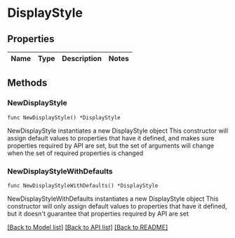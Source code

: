 # DisplayStyle

## Properties

Name | Type | Description | Notes
------------ | ------------- | ------------- | -------------

## Methods

### NewDisplayStyle

`func NewDisplayStyle() *DisplayStyle`

NewDisplayStyle instantiates a new DisplayStyle object
This constructor will assign default values to properties that have it defined,
and makes sure properties required by API are set, but the set of arguments
will change when the set of required properties is changed

### NewDisplayStyleWithDefaults

`func NewDisplayStyleWithDefaults() *DisplayStyle`

NewDisplayStyleWithDefaults instantiates a new DisplayStyle object
This constructor will only assign default values to properties that have it defined,
but it doesn't guarantee that properties required by API are set


[[Back to Model list]](../README.md#documentation-for-models) [[Back to API list]](../README.md#documentation-for-api-endpoints) [[Back to README]](../README.md)


